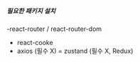 ##### 필요한 패키지 설치
-react-router / react-router-dom
- react-cooke
- axios (필수 X)
= zustand (필수 X, Redux)
